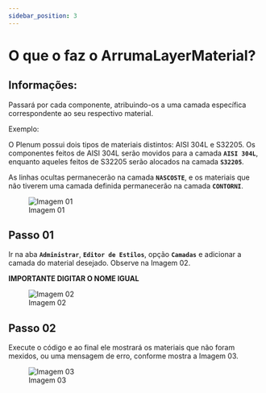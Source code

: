 ```yaml
---
sidebar_position: 3
---
```


# O que o faz o ArrumaLayerMaterial?

## Informações:

Passará por cada componente, atribuindo-os a uma camada específica correspondente ao seu respectivo material.

Exemplo:

O Plenum possui dois tipos de materiais distintos: AISI 304L e S32205. Os componentes feitos de AISI 304L serão movidos para a camada **``AISI 304L``**, enquanto aqueles feitos de S32205 serão alocados na camada **``S32205``**.

As linhas ocultas permanecerão na camada **``NASCOSTE``**, e os materiais que não tiverem uma camada definida permanecerão na camada **``CONTORNI``**.

<figure>
    <img src="/img/autocad/tutoriais/inventor-ilogic/img_autocad_tutoriais_inventor-ilogic_img15.png" alt="Imagem 01" />
    <figcaption>Imagem 01</figcaption>
</figure>

## Passo 01
Ir na aba **``Administrar``**, **``Editor de Estilos``**, opção **``Camadas``** e adicionar a camada do material desejado. Observe na Imagem 02.

**IMPORTANTE DIGITAR O NOME IGUAL**

<figure>
    <img src="/img/autocad/tutoriais/inventor-ilogic/img_autocad_tutoriais_inventor-ilogic_img16.png" alt="Imagem 02" />
    <figcaption>Imagem 02</figcaption>
</figure>

## Passo 02
Execute o código e ao final ele mostrará os materiais que não foram mexidos, ou uma mensagem de erro, conforme mostra a Imagem 03.

<figure>
    <img src="/img/autocad/tutoriais/inventor-ilogic/img_autocad_tutoriais_inventor-ilogic_img17.png" alt="Imagem 03" />
    <figcaption>Imagem 03</figcaption>
</figure>